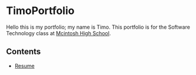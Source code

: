 # TimoPortfolio
Hello this is my portfolio; my name is Timo. This portfolio is for the Software Technology class at [Mcintosh High School](https://www.fcboe.org/mhs).

## Contents
- [Resume](RESUME.md)
